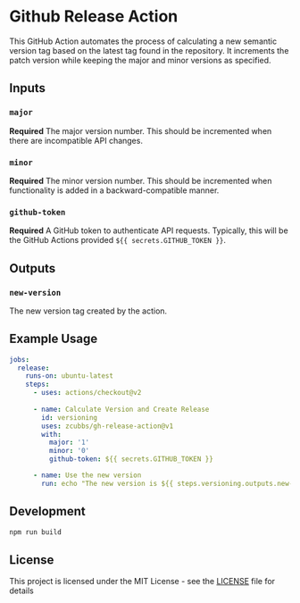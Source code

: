 # Github Release Action

This GitHub Action automates the process of calculating a new semantic version tag based on the latest tag found in the repository. It increments the patch version while keeping the major and minor versions as specified.

## Inputs

### `major`

**Required** The major version number. This should be incremented when there are incompatible API changes.

### `minor`

**Required** The minor version number. This should be incremented when functionality is added in a backward-compatible manner.

### `github-token`

**Required** A GitHub token to authenticate API requests. Typically, this will be the GitHub Actions provided `${{ secrets.GITHUB_TOKEN }}`.

## Outputs

### `new-version`

The new version tag created by the action.

## Example Usage

```yaml
jobs:
  release:
    runs-on: ubuntu-latest
    steps:
      - uses: actions/checkout@v2
      
      - name: Calculate Version and Create Release
        id: versioning
        uses: zcubbs/gh-release-action@v1
        with:
          major: '1'
          minor: '0'
          github-token: ${{ secrets.GITHUB_TOKEN }}

      - name: Use the new version
        run: echo "The new version is ${{ steps.versioning.outputs.new-version }}"
```

## Development

```bash
npm run build
```

## License

This project is licensed under the MIT License - see the [LICENSE](LICENSE) file for details
